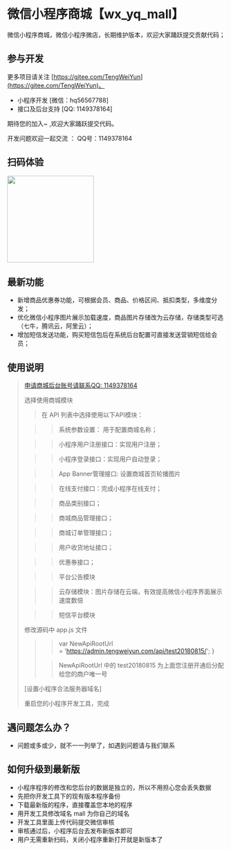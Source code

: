 # 微信小程序商城【wx_yq_mall】
微信小程序商城，微信小程序微店，长期维护版本，欢迎大家踊跃提交贡献代码；

## 参与开发

更多项目请关注 [https://gitee.com/TengWeiYun](https://gitee.com/TengWeiYun)。

- 小程序开发 [微信：hq56567788]
- 接口及后台支持 [QQ: 1149378164]

期待您的加入~ ,欢迎大家踊跃提交代码。

开发问题欢迎一起交流 ： QQ号：1149378164

## 扫码体验

<p>
<img src="http://imgtest.nongguanjia.com//20180830/16443275658b13.jpg" width="200px">
</p>

## 最新功能

- 新增商品优惠券功能，可根据会员、商品、价格区间、抵扣类型，多维度分发；
- 优化微信小程序图片展示加载速度，商品图片存储改为云存储，存储类型可选（七牛，腾讯云，阿里云）；
- 增加短信发送功能，购买短信包后在系统后台配置可直接发送营销短信给会员；

## 使用说明

> [申请商城后台账号请联系QQ: 1149378164](https://admin.tengweiyun.com)
>
> 选择使用商城模块
> > 在 API 列表中选择使用以下API模块：
>
> > >系统参数设置： 用于配置商城名称；
>
> > > 小程序用户注册接口：实现用户注册；
>
> > > 小程序登录接口：实现用户自动登录；
>
> > > App Banner管理接口: 设置商城首页轮播图片
>
> > > 在线支付接口：完成小程序在线支付；
>
> > > 商品类别接口；
>
> > > 商城商品管理接口；
>
> > > 商城订单管理接口；
>
> > > 用户收货地址接口；
>
> > > 优惠券接口；
>
> > > 平台公告模块
>
> > > 云存储模块：图片存储在云端，有效提高微信小程序界面展示速度数倍
>
> > > 短信平台模块
>
> 修改源码中  app.js 文件
> > > var NewApiRootUrl  
>  =
>  'https://admin.tengweiyun.com/api/test20180815/';
>}
> >
> > > NewApiRootUrl 中的 test20180815 为上面您注册开通后分配给您的商户唯一号
>
> [设置小程序合法服务器域名]
>
> 重启您的小程序开发工具，完成

## 遇问题怎么办？

- 问题或多或少，就不一一列举了，如遇到问题请与我们联系

## 如何升级到最新版

- 小程序程序的修改和您后台的数据是独立的，所以不用担心您会丢失数据
- 先把你开发工具下的现有版本程序备份
- 下载最新版的程序，直接覆盖您本地的程序
- 用开发工具修改域名 mall 为你自己的域名
- 开发工具里面上传代码提交微信审核
- 审核通过后，小程序后台去发布新版本即可
- 用户无需重新扫码，关闭小程序重新打开就是新版本了
